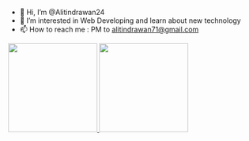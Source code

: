 - 👋 Hi, I’m @Alitindrawan24
- 👀 I’m interested in Web Developing and learn about new technology
- 📫 How to reach me : PM to alitindrawan71@gmail.com

<p align="left">
<a href="https://github.com/alitindrawan24">
  <img height="180em" src="https://github-readme-stats-eight-theta.vercel.app/api?username=alitindrawan24&show_icons=true&theme=algolia&include_all_commits=true&count_private=true"/>
  <img height="180em" src="https://github-readme-stats-eight-theta.vercel.app/api/top-langs/?username=alitindrawan24&layout=compact&langs_count=8&theme=algolia"/>
</a>
</p>
